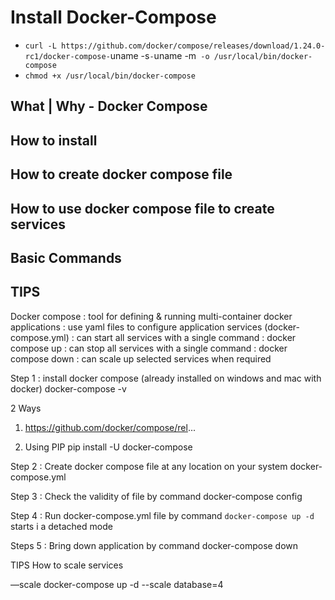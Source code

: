 # Install Docker-Compose

- `curl -L https://github.com/docker/compose/releases/download/1.24.0-rc1/docker-compose-`uname -s`-`uname -m` -o /usr/local/bin/docker-compose`
- `chmod +x /usr/local/bin/docker-compose`

## What | Why - Docker Compose

## How to install

## How to create docker compose file

## How to use docker compose file to create services

## Basic Commands

## TIPS

Docker compose
: tool for defining & running multi-container docker applications
: use yaml files to configure application services (docker-compose.yml)
: can start all services with a single command : docker compose up
: can stop all services with a single command : docker compose down
: can scale up selected services when required


Step 1 : install docker compose
   (already installed on windows and mac with docker)
   docker-compose -v
   
   2 Ways

   1.  https://github.com/docker/compose/rel...

   2. Using PIP
    pip install -U docker-compose

Step 2 : Create docker compose file at any location on your system
   docker-compose.yml

Step 3 : Check the validity of file by command
    docker-compose config

Step 4 : Run docker-compose.yml file by command
   `docker-compose up -d` starts i a detached mode

Steps 5 : Bring down application by command
   docker-compose down

TIPS
How to scale services

—scale
docker-compose up -d --scale database=4
